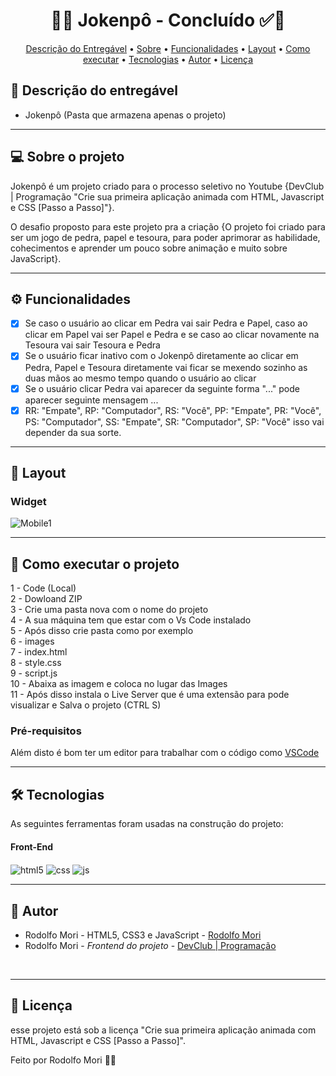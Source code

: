 <!-- ---------------------------------------------------------------------- -->

<!-- MODELO PROJETO FINALIZADO -->
<h1 align="center"> 
	  🚀✅ Jokenpô - Concluído ✅🚀
</h1>

<!-- ---------------------------------------------------------------------- -->

<!-- MODELO MENU DE NAVEGAÇÃO -->
<p align="center">
 <a href="#-Descrição-do-entregável">Descrição do Entregável</a> •
 <a href="#-sobre-o-projeto">Sobre</a> •
 <a href="#-funcionalidades">Funcionalidades</a> •
 <a href="#-layout">Layout</a> • 
 <a href="#-como-executar-o-projeto">Como executar</a> • 
 <a href="#-tecnologias">Tecnologias</a> • 
 <a href="#-autor">Autor</a> • 
 <a href="#user-content--licença">Licença</a>
</p>

<!-- ---------------------------------------------------------------------- -->

<!-- MODELO DE DESCRIÇÃO -->
## 📄 Descrição do entregável

<!-- EXEMPLO DE DESCRIÇÃO DE UM PROJETO: -->
- Jokenpô (Pasta que armazena apenas o projeto)
---

<!-- ---------------------------------------------------------------------- -->

<!-- MODELO DESCRIÇÃO SOBRE O PROJETO: -->
## 💻 Sobre o projeto

<!-- EXPLICA O MOTIVO DO PROJETO -->
Jokenpô é um projeto criado para o processo seletivo no Youtube {DevClub | Programação "Crie sua primeira aplicação animada com HTML, Javascript e CSS [Passo a Passo]"}.

O desafio proposto para este projeto pra a criação {O projeto foi criado para ser um jogo de pedra, papel e tesoura, para poder aprimorar as habilidade, cohecimentos e aprender um pouco sobre animação e muito sobre JavaScript}.

<!-- LINHA DE DIVISÃO: -->
---

<!-- ---------------------------------------------------------------------- -->

<!-- MODELO FUNCIONALIDADES: -->
## ⚙️ Funcionalidades

<!-- EXEMPLO DE FUNCIONALIDADES: -->
- [x] Se caso o usuário ao clicar em Pedra vai sair Pedra e Papel, caso ao clicar em Papel vai ser Papel e Pedra e se caso ao clicar novamente na Tesoura vai sair Tesoura e Pedra 
- [x] Se o usuário ficar inativo com o Jokenpô diretamente ao clicar em Pedra, Papel e Tesoura diretamente vai ficar se mexendo sozinho as duas mãos ao mesmo tempo quando o usuário ao clicar
- [x] Se o usuário clicar Pedra vai aparecer da seguinte forma "..." pode aparecer seguinte mensagem ...
- [x]   RR: "Empate",  RP: "Computador", RS: "Você",  PP: "Empate",  PR: "Você", PS: "Computador", SS: "Empate", SR: "Computador", SP: "Você" isso vai depender da sua sorte.
---

<!-- ---------------------------------------------------------------------- -->

<!-- EXEMPLO DE LAYOUT: -->
## 🎨 Layout

### Widget

<!-- AQUI VOCÊ PASSA O CAMINHO DA IMAGEM -->
![Mobile1](https://github.com/igo2felipe/Jokenp-/blob/main/assets/Jokenp%C3%B4.png)<br>

---

<!-- ---------------------------------------------------------------------- -->

<!-- MODELO DE COMO EXECUTAR O PROJETO -->
## 🚀 Como executar o projeto

1 - Code (Local) <br>
2 - Dowloand ZIP <br>
3 - Crie uma pasta nova com o nome do projeto <br>
4 - A sua máquina tem que estar com o Vs Code instalado <br>
5 - Após disso crie pasta como por exemplo <br>
6 - images <br>
7 - index.html <br>
8 - style.css <br>
9 - script.js <br>
10 - Abaixa as imagem e coloca no lugar das Images <br>
11 - Após disso instala o Live Server que é uma extensão para pode visualizar e Salva o projeto (CTRL S) <br>
<!-- ---------------------------------------------------------------------- -->

<!-- MODELO DE PRÉ REQUISITOS -->
### Pré-requisitos

Além disto é bom ter um editor para trabalhar com o código como [VSCode](https://code.visualstudio.com/)

---

<!-- ---------------------------------------------------------------------- -->

<!-- MODELO DE TECNOLOGIAS -->
## 🛠 Tecnologias

As seguintes ferramentas foram usadas na construção do projeto:

#### **Front-End** 

<img align="center" alt="html5" src="https://img.shields.io/badge/HTML5-black?style=for-the-badge&logo=html5&logoColor=E34F26" />
<img align="center" alt="css" src="https://img.shields.io/badge/CSS3-black?style=for-the-badge&logo=css3&logoColor=1572B6" />
<img align="center" alt="js" src="https://img.shields.io/badge/JavaScript-black?style=for-the-badge&logo=javascript&logoColor=F7DF1E"/>

---

<!-- ---------------------------------------------------------------------- -->

<!-- ---------------------------------------------------------------------- -->

<!-- MODELO DE AUTOR-->
## 🦸 Autor

* Rodolfo Mori - HTML5, CSS3 e JavaScript  - [Rodolfo Mori](https://www.linkedin.com/in/rodolfomori/)
* Rodolfo Mori - *Frontend do projeto* - [DevClub | Programação](https://www.youtube.com/watch?v=4Uvbl_3WvUI&t=10s)
 <br />
 

---

<!-- ---------------------------------------------------------------------- -->

<!-- MODELO DE LICENÇA -->
## 📝 Licença

esse projeto está sob a licença "Crie sua primeira aplicação animada com HTML, Javascript e CSS [Passo a Passo]".

Feito por Rodolfo Mori 👋🏽 

